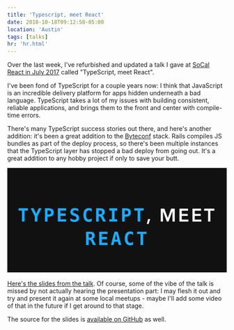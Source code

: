 ```yaml
---
title: 'Typescript, meet React'
date: 2018-10-18T09:12:58-05:00
location: 'Austin'
tags: [talks]
hr: 'hr.html'
---
```


Over the last week, I've refurbished and updated a talk I gave at [SoCal React in July 2017](https://www.meetup.com/socal-react/events/240559282/) called "TypeScript, meet React".

I've been fond of TypeScript for a couple years now: I think that JavaScript is an incredible delivery platform for apps hidden underneath a bad language. TypeScript takes a lot of my issues with building consistent, reliable applications, and brings them to the front and center with compile-time errors.

There's many TypeScript success stories out there, and here's another addition: it's been a great addition to the [Byteconf](https://byteconf.com) stack. Rails compiles JS bundles as part of the deploy process, so there's been multiple instances that the TypeScript layer has stopped a bad deploy from going out. It's a great addition to any hobby project if only to save your butt.

[![Typescript, meet React](./title.png)](https://lucid-volhard-5fde8c.netlify.com/)

[Here's the slides from the talk](https://lucid-volhard-5fde8c.netlify.com/). Of course, some of the vibe of the talk is missed by not actually hearing the presentation part: I may flesh it out and try and present it again at some local meetups - maybe I'll add some video of that in the future if I get around to that stage.

The source for the slides is [available on GitHub](https://github.com/signalnerve/react-typescript-talk) as well.

